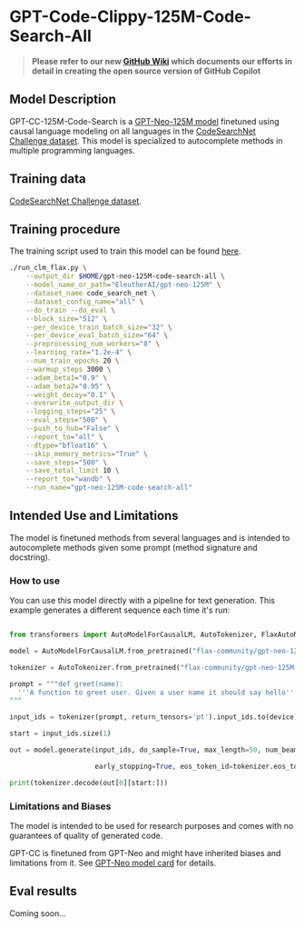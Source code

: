 # GPT-Code-Clippy-125M-Code-Search-All
> **Please refer to our new [GitHub Wiki](https://github.com/ncoop57/gpt-code-clippy/wiki) which documents our efforts in detail in creating the open source version of GitHub  Copilot**


## Model Description

GPT-CC-125M-Code-Search is a [GPT-Neo-125M model](https://huggingface.co/EleutherAI/gpt-neo-125M) finetuned using causal language modeling on all languages in the [CodeSearchNet Challenge dataset](https://huggingface.co/datasets/code_search_net). This model is specialized to autocomplete methods in multiple programming languages.

## Training data

[CodeSearchNet Challenge dataset](https://huggingface.co/datasets/code_search_net).

## Training procedure

The training script used to train this model can be found [here](https://github.com/ncoop57/gpt-code-clippy/blob/camera-ready/training/run_clm_flax.py).

```bash
./run_clm_flax.py \
    --output_dir $HOME/gpt-neo-125M-code-search-all \
    --model_name_or_path="EleutherAI/gpt-neo-125M" \
    --dataset_name code_search_net \
    --dataset_config_name="all" \
    --do_train --do_eval \
    --block_size="512" \
    --per_device_train_batch_size="32" \
    --per_device_eval_batch_size="64" \
    --preprocessing_num_workers="8" \
    --learning_rate="1.2e-4" \
    --num_train_epochs 20 \
    --warmup_steps 3000 \
    --adam_beta1="0.9" \
    --adam_beta2="0.95" \
    --weight_decay="0.1" \
    --overwrite_output_dir \
    --logging_steps="25" \
    --eval_steps="500" \
    --push_to_hub="False" \
    --report_to="all" \
    --dtype="bfloat16" \
    --skip_memory_metrics="True" \
    --save_steps="500" \
    --save_total_limit 10 \
    --report_to="wandb" \
    --run_name="gpt-neo-125M-code-search-all"
```

## Intended Use and Limitations

The model is finetuned methods from several languages and is intended to autocomplete methods given some prompt (method signature and docstring).

### How to use

You can use this model directly with a pipeline for text generation. This example generates a different sequence each time it's run:

```py

from transformers import AutoModelForCausalLM, AutoTokenizer, FlaxAutoModelForCausalLM

model = AutoModelForCausalLM.from_pretrained("flax-community/gpt-neo-125M-code-clippy-code-search-all")

tokenizer = AutoTokenizer.from_pretrained("flax-community/gpt-neo-125M-code-clippy-code-search-all")

prompt = """def greet(name):
  '''A function to greet user. Given a user name it should say hello'''
""" 

input_ids = tokenizer(prompt, return_tensors='pt').input_ids.to(device)

start = input_ids.size(1)

out = model.generate(input_ids, do_sample=True, max_length=50, num_beams=2, 

                     early_stopping=True, eos_token_id=tokenizer.eos_token_id, )

print(tokenizer.decode(out[0][start:]))

```

### Limitations and Biases

The model is intended to be used for research purposes and comes with no guarantees of quality of generated code.

GPT-CC is finetuned from GPT-Neo and might have inherited biases and limitations from it. See [GPT-Neo model card](https://huggingface.co/EleutherAI/gpt-neo-125M#limitations-and-biases) for details.

## Eval results

Coming soon...